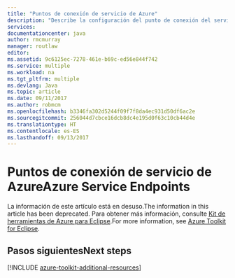 ```yaml
---
title: "Puntos de conexión de servicio de Azure"
description: "Describe la configuración del punto de conexión del servicio de Azure en kit de herramientas de Azure para Eclipse."
services: 
documentationcenter: java
author: rmcmurray
manager: routlaw
editor: 
ms.assetid: 9c6125ec-7278-461e-b69c-ed56e844f742
ms.service: multiple
ms.workload: na
ms.tgt_pltfrm: multiple
ms.devlang: Java
ms.topic: article
ms.date: 09/11/2017
ms.author: robmcm
ms.openlocfilehash: b3346fa302d5244f09f7f8da4ec931d50df6ac2e
ms.sourcegitcommit: 256044d7cbce16dcb8dc4e195d0f63c10cb44d4e
ms.translationtype: HT
ms.contentlocale: es-ES
ms.lasthandoff: 09/13/2017
---
```

# <a name="azure-service-endpoints"></a><span data-ttu-id="d4ea8-103">Puntos de conexión de servicio de Azure</span><span class="sxs-lookup"><span data-stu-id="d4ea8-103">Azure Service Endpoints</span></span>

<span data-ttu-id="d4ea8-104">La información de este artículo está en desuso.</span><span class="sxs-lookup"><span data-stu-id="d4ea8-104">The information in this article has been deprecated.</span></span> <span data-ttu-id="d4ea8-105">Para obtener más información, consulte [Kit de herramientas de Azure para Eclipse](azure-toolkit-for-eclipse.md).</span><span class="sxs-lookup"><span data-stu-id="d4ea8-105">For more information, see [Azure Toolkit for Eclipse](azure-toolkit-for-eclipse.md).</span></span>

## <a name="next-steps"></a><span data-ttu-id="d4ea8-106">Pasos siguientes</span><span class="sxs-lookup"><span data-stu-id="d4ea8-106">Next steps</span></span>

[!INCLUDE [azure-toolkit-additional-resources](../includes/azure-toolkit-additional-resources.md)]
